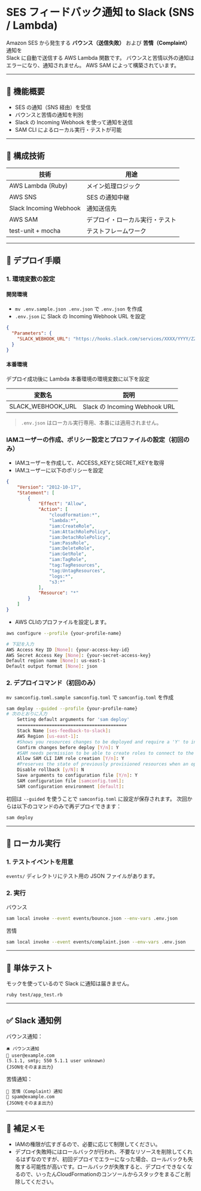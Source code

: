 # SES フィードバック通知 to Slack (SNS / Lambda)

Amazon SES から発生する **バウンス（送信失敗）** および **苦情（Complaint）** 通知を  
Slack に自動で送信する AWS Lambda 関数です。
バウンスと苦情以外の通知はエラーになり、通知されません。
AWS SAM によって構築されています。

---

## 📌 機能概要

- SES の通知（SNS 経由）を受信
- バウンスと苦情の通知を判別
- Slack の Incoming Webhook を使って通知を送信
- SAM CLI によるローカル実行・テストが可能

---

## 🧱 構成技術

| 技術                     | 用途              |
|------------------------|-----------------|
| AWS Lambda (Ruby)      | メイン処理ロジック       |
| AWS SNS                | SES の通知中継       |
| Slack Incoming Webhook | 通知送信先           |
| AWS SAM                | デプロイ・ローカル実行・テスト |
| test-unit + mocha      | テストフレームワーク      |

---

## 🚀 デプロイ手順

### 1. 環境変数の設定

#### 開発環境

- `mv .env.sample.json .env.json` で `.env.json` を作成
- `.env.json` に Slack の Incoming Webhook URL を設定

```json
{
  "Parameters": {
    "SLACK_WEBHOOK_URL": "https://hooks.slack.com/services/XXXX/YYYY/ZZZZ"
  }
}
```

#### 本番環境
デプロイ成功後に Lambda 本番環境の環境変数に以下を設定

| 変数名               | 説明                           |
|-------------------|------------------------------|
| SLACK_WEBHOOK_URL | Slack の Incoming Webhook URL |

> `.env.json` はローカル実行専用、本番には適用されません。

### IAMユーザーの作成、ポリシー設定とプロファイルの設定（初回のみ）
- IAMユーザーを作成して、ACCESS_KEYとSECRET_KEYを取得
- IAMユーザーに以下のポリシーを設定
```json
{
	"Version": "2012-10-17",
	"Statement": [
		{
			"Effect": "Allow",
			"Action": [
				"cloudformation:*",
				"lambda:*",
				"iam:CreateRole",
				"iam:AttachRolePolicy",
				"iam:DetachRolePolicy",
				"iam:PassRole",
				"iam:DeleteRole",
				"iam:GetRole",
				"iam:TagRole",
				"tag:TagResources",
				"tag:UntagResources",
				"logs:*",
				"s3:*"
			],
			"Resource": "*"
		}
	]
}
```
- AWS CLIのプロファイルを設定します。
```bash
aws configure --profile {your-profile-name}

# 下記を入力
AWS Access Key ID [None]: {your-access-key-id}
AWS Secret Access Key [None]: {your-secret-access-key}
Default region name [None]: us-east-1
Default output format [None]: json
```

### 2. デプロイコマンド（初回のみ）

`mv samconfig.toml.sample samconfig.toml` で `samconfig.toml` を作成

```bash
sam deploy --guided --profile {your-profile-name}
# 次のとおりに入力
	Setting default arguments for 'sam deploy'
	=========================================
	Stack Name [ses-feedback-to-slack]:
	AWS Region [us-east-1]:
	#Shows you resources changes to be deployed and require a 'Y' to initiate deploy
	Confirm changes before deploy [Y/n]: Y
	#SAM needs permission to be able to create roles to connect to the resources in your template
	Allow SAM CLI IAM role creation [Y/n]: Y
	#Preserves the state of previously provisioned resources when an operation fails
	Disable rollback [y/N]: N
	Save arguments to configuration file [Y/n]: Y
	SAM configuration file [samconfig.toml]:
	SAM configuration environment [default]:
```

初回は `--guided` を使うことで `samconfig.toml` に設定が保存されます。
次回からは以下のコマンドのみで再デプロイできます：

```bash
sam deploy
```

---

## 🔁 ローカル実行

### 1. テストイベントを用意

`events/` ディレクトリにテスト用の JSON ファイルがあります。

### 2. 実行

バウンス
```bash
sam local invoke --event events/bounce.json --env-vars .env.json
```

苦情
```bash
sam local invoke --event events/complaint.json --env-vars .env.json
```

---

## 🧪 単体テスト

モックを使っているので Slack に通知は届きません。

```bash
ruby test/app_test.rb
```

---

## ✅ Slack 通知例

バウンス通知：

```
🛎️ バウンス通知
📩 user@example.com
(5.1.1, smtp; 550 5.1.1 user unknown)
{JSONをそのまま出力}
```

苦情通知：

```
🚨 苦情（Complaint）通知
📩 spam@example.com
{JSONをそのまま出力}
```

---

## 📎 補足メモ

- IAMの権限が広すぎるので、必要に応じて制限してください。 
- デプロイ失敗時にはロールバックが行われ、不要なリソースを削除してくれるはずなのですが、初回デプロイでエラーになった場合、ロールバックも失敗する可能性が高いです。ロールバックが失敗すると、デプロイできなくなるので、いったんCloudFormationのコンソールからスタックをまるごと削除してください。

